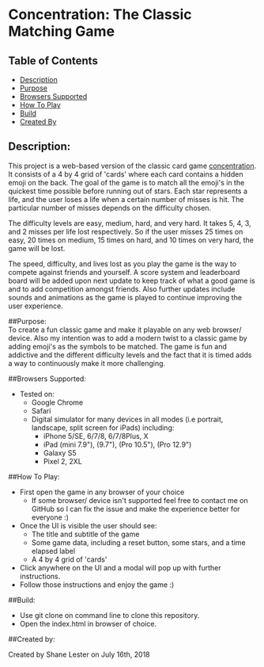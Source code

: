 # Concentration: The Classic Matching Game

## Table of Contents

* [Description](#description)
* [Purpose](#purpose)
* [Browsers Supported](#browsers-supported)
* [How To Play](#how-to-play)
* [Build](#build)
* [Created By](#created-by)

## Description: 
This project is a web-based version of the classic card game [concentration](https://en.wikipedia.org/wiki/Concentration_(game)). It consists of a 4 by 4 grid
of 'cards' where each card contains a hidden emoji on the back. The goal of the game
is to match all the emoji's in the quickest time possible before running out of
stars. Each star represents a life, and the user loses a life when a certain number
of misses is hit. The particular number of misses depends on the difficulty chosen. 

The difficulty levels are easy, medium, hard, and very hard. It takes 5, 4, 3, and 2 misses
per life lost respectively. So if the user misses 25 times on easy, 20 times on medium, 15 times on hard, 
and 10 times on very hard, the game will be lost.

The speed, difficulty, and lives lost as you play the game is the way to compete against friends and yourself. A score
system and leaderboard board will be added upon next update to keep track of what a good game is and to add competition
amongst friends. Also further updates include sounds and animations as the game is played to continue improving the user experience.

##Purpose:     
To create a fun classic game and make it playable on any web browser/ device. Also my intention was to add a modern twist to a classic game by adding emoji's as the symbols to be matched. The game is fun and addictive and the different difficulty levels and the fact that it is timed adds a way to continuously make it more challenging.

##Browsers Supported:

- Tested on:
	- Google Chrome 
	- Safari
	- Digital simulator for many devices in all modes (i.e portrait, landscape, split screen for iPads) including:
		- iPhone 5/SE, 6/7/8, 6/7/8Plus, X
		- iPad (mini 7.9"), (9.7"), (Pro 10.5"), (Pro 12.9")
		- Galaxy S5
		- Pixel 2, 2XL

##How To Play:   

- First open the game in any browser of your choice 
	- If some browser/ device isn't supported feel free to contact me on GitHub so I can fix the issue and make the experience better for everyone :)
- Once the UI is visible the user should see:
	- The title and subtitle of the game
	- Some game data, including a reset button, some stars, and a time elapsed label
	- A 4 by 4 grid of 'cards'
- Click anywhere on the UI and a modal will pop up with further instructions. 
- Follow those instructions and enjoy the game :)


##Build:
- Use git clone on command line to clone this repository.
- Open the index.html in browser of choice. 

##Created by:

Created by Shane Lester on July 16th, 2018